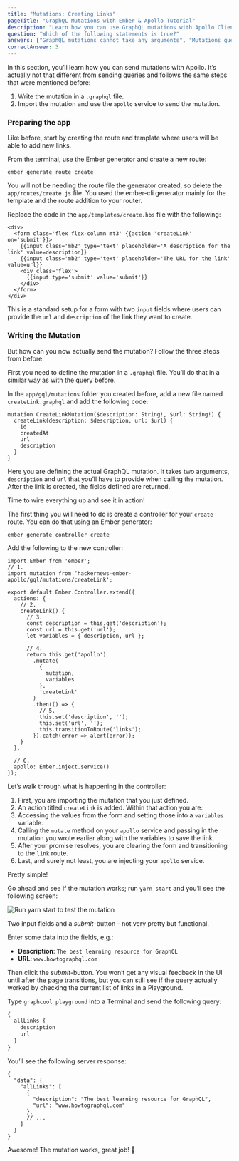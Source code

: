 ```yaml
---
title: "Mutations: Creating Links"
pageTitle: "GraphQL Mutations with Ember & Apollo Tutorial"
description: "Learn how you can use GraphQL mutations with Apollo Client. Use `ember-apollo-client` to send mutations."
question: "Which of the following statements is true?"
answers: ["GraphQL mutations cannot take any arguments", "Mutations queries can only be written in-line when using ember-apollo-client's mutate method", "ember-apollo-client exposes a higher-order component to use when calling a mutation", "The final string in the `mutate` method specifies where in the returned data your expected data will be located"]
correctAnswer: 3
---
```


In this section, you’ll learn how you can send mutations with Apollo. It’s actually not that different from sending queries and follows the same steps that were mentioned before:

1. Write the mutation in a `.graphql` file.
2. Import the mutation and use the `apollo` service to send the mutation.

### Preparing the app

Like before, start by creating the route and template where users will be able to add new links.

<Instruction>

From the terminal, use the Ember generator and create a new route:

```bash(path=".../hackernews-ember-apollo")
ember generate route create
```

</Instruction>

<Instruction>

You will not be needing the route file the generator created, so delete the `app/routes/create.js` file. You used the ember-cli generator mainly for the template and the route addition to your router.

</Instruction>

<Instruction>

Replace the code in the `app/templates/create.hbs` file with the following:

```html(path=".../hackernews-ember-apollo/app/templates/create.hbs")
<div>
  <form class='flex flex-column mt3' {{action 'createLink' on='submit'}}>
    {{input class='mb2' type='text' placeholder='A description for the link' value=description}}
    {{input class='mb2' type='text' placeholder='The URL for the link' value=url}}
    <div class='flex'>
      {{input type='submit' value='submit'}}
    </div>
  </form>
</div>
```

</Instruction>

This is a standard setup for a form with two `input` fields where users can provide the `url` and `description` of the link they want to create.

### Writing the Mutation

But how can you now actually send the mutation? Follow the three steps from before.

First you need to define the mutation in a `.graphql` file. You’ll do that in a similar way as with the query before.

<Instruction>

In the `app/gql/mutations` folder you created before, add a new file named `createLink.graphql` and add the following code:

```graphql(path=".../hackernews-ember-apollo/app/gql/mutations/createLink.graphql")
mutation CreateLinkMutation($description: String!, $url: String!) {
  createLink(description: $description, url: $url) {
    id
    createdAt
    url
    description
  }
}
```

</Instruction>

Here you are defining the actual GraphQL mutation. It takes two arguments, `description` and `url` that you’ll have to provide when calling the mutation. After the link is created, the fields defined are returned.

Time to wire everything up and see it in action!

<Instruction>

The first thing you will need to do is create a controller for your `create` route. You can do that using an Ember generator:

```bash(path=".../hackernews-ember-apollo")
ember generate controller create
```

</Instruction>

<Instruction>

Add the following to the new controller:

```js(path=".../hackernews-ember-apollo/app/controllers/create.js")
import Ember from 'ember';
// 1.
import mutation from ‘hackernews-ember-apollo/gql/mutations/createLink';

export default Ember.Controller.extend({
  actions: {
    // 2.
    createLink() {
      // 3.
      const description = this.get('description');
      const url = this.get('url');
      let variables = { description, url };
        
      // 4.
      return this.get('apollo')
        .mutate(
          {
            mutation,
            variables
          },
          'createLink'
        )
        .then(() => {
          // 5.
          this.set('description', '');
          this.set('url', '');
          this.transitionToRoute('links');
        }).catch(error => alert(error));
    }
  },

  // 6.
  apollo: Ember.inject.service()
});
```

</Instruction>

Let’s walk through what is happening in the controller:

1. First, you are importing the mutation that you just defined.
2. An action titled `createLink` is added. Within that action you are:
3. Accessing the values from the form and setting those into a `variables` variable.
4. Calling the `mutate` method on your `apollo` service and passing in the mutation you wrote earlier along with the variables to save the link.
5. After your promise resolves, you are clearing the form and transitioning to the `link` route.
6. Last, and surely not least, you are injecting your `apollo` service.

Pretty simple!

Go ahead and see if the mutation works; run `yarn start` and you’ll see the following screen:

![Run yarn start to test the mutation](http://i.imgur.com/om3TXDz.png)

Two input fields and a *submit*-button - not very pretty but functional.

Enter some data into the fields, e.g.:

* **Description**: `The best learning resource for GraphQL`
* **URL**: `www.howtographql.com`

Then click the *submit*-button. You won’t get any visual feedback in the UI until after the page transitions, but you can still see if the query actually worked by checking the current list of links in a Playground.

Type `graphcool playground` into a Terminal and send the following query:

```graphql
{
  allLinks {
    description
    url
  }
}
```

You’ll see the following server response:

```(nocopy)
{
  "data": {
    "allLinks": [
      {
        "description": "The best learning resource for GraphQL",
        "url": "www.howtographql.com"
      },
      // ...
    ]
  }
}
```

Awesome! The mutation works, great job! 💪
